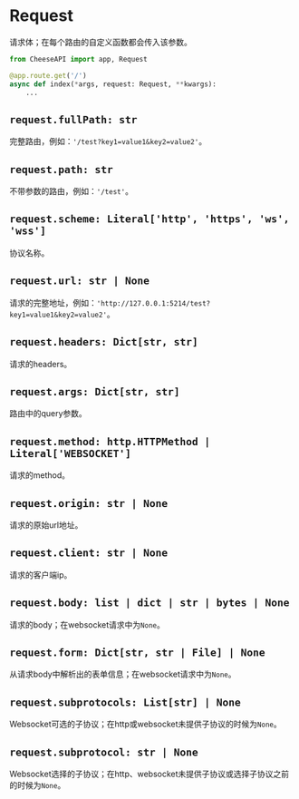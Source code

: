 # **Request**

请求体；在每个路由的自定义函数都会传入该参数。

```python
from CheeseAPI import app, Request

@app.route.get('/')
async def index(*args, request: Request, **kwargs):
    ...
```

## **`request.fullPath: str`**

完整路由，例如：`'/test?key1=value1&key2=value2'`。

## **`request.path: str`**

不带参数的路由，例如：`'/test'`。

## **`request.scheme: Literal['http', 'https', 'ws', 'wss']`**

协议名称。

## **`request.url: str | None`**

请求的完整地址，例如：`'http://127.0.0.1:5214/test?key1=value1&key2=value2'`。

## **`request.headers: Dict[str, str]`**

请求的headers。

## **`request.args: Dict[str, str]`**

路由中的query参数。

## **`request.method: http.HTTPMethod | Literal['WEBSOCKET']`**

请求的method。

## **`request.origin: str | None`**

请求的原始url地址。

## **`request.client: str | None`**

请求的客户端ip。

## **`request.body: list | dict | str | bytes | None`**

请求的body；在websocket请求中为`None`。

## **`request.form: Dict[str, str | File] | None`**

从请求body中解析出的表单信息；在websocket请求中为`None`。

## **`request.subprotocols: List[str] | None`**

Websocket可选的子协议；在http或websocket未提供子协议的时候为`None`。

## **`request.subprotocol: str | None`**

Websocket选择的子协议；在http、websocket未提供子协议或选择子协议之前的时候为`None`。
